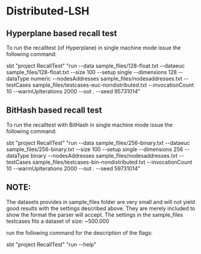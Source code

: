 # Distributed-LSH

## Hyperplane based recall test

To run the recalltest (of Hyperplane) in single machine mode issue the following command:

sbt "project RecallTest" "run --data sample_files/128-float.txt --dataeuc sample_files/128-float.txt --size 100 --setup single --dimensions 128 --dataType numeric --nodesAddresses sample_files/nodesaddresses.txt --testCases sample_files/testcases-euc-nondistributed.txt --invocationCount 10 --warmUpIterations 2000 --out . --seed 95731014"

## BitHash based recall test

To run the recalltest with BitHash in single machine mode issue the following command:

sbt "project RecallTest" "run --data sample_files/256-binary.txt --dataeuc sample_files/256-binary.txt --size 100 --setup single --dimensions 256 --dataType binary --nodesAddresses sample_files/nodesaddresses.txt --testCases sample_files/testcases-bin-nondistributed.txt --invocationCount 10 --warmUpIterations 2000 --out . --seed 59731014"


## NOTE:
The datasets provides in sample_files folder are very small and will not yield good results with the settings described above.
They are merely included to show the format the parser will accept. The settings in the sample_files testcases fits a dataset of size: ~500.000



run the following command for the description of the flags:

sbt "project RecallTest" "run --help"
